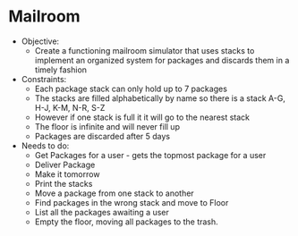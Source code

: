 # Mailroom
- Objective:
  - Create a functioning mailroom simulator that uses stacks to implement an organized system for packages and discards them in a timely fashion
- Constraints:
  - Each package stack can only hold up to 7 packages
  - The stacks are filled alphabetically by name so there is a stack A-G, H-J, K-M, N-R, S-Z
  - However if one stack is full it it will go to the nearest stack
  - The floor is infinite and will never fill up
  - Packages are discarded after 5 days
- Needs to do:
  - Get Packages for a user - gets the topmost package for a user
  - Deliver Package
  - Make it tomorrow
  - Print the stacks
  - Move a package from one stack to another
  - Find packages in the wrong stack and move to Floor
  - List all the packages awaiting a user
  - Empty the floor, moving all packages to the trash.

